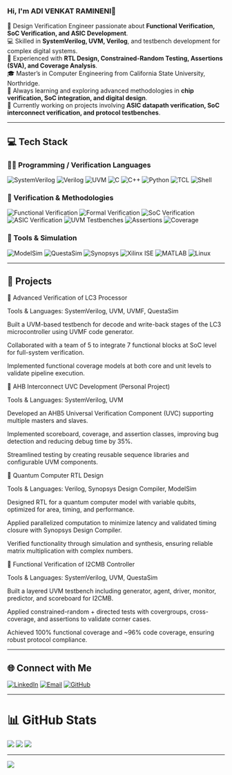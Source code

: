 ### Hi, I'm ADI VENKAT RAMINENI👋  

🔧 Design Verification Engineer passionate about **Functional Verification, SoC Verification, and ASIC Development**.  
💻 Skilled in **SystemVerilog, UVM, Verilog**, and testbench development for complex digital systems.  
🚀 Experienced with **RTL Design, Constrained-Random Testing, Assertions (SVA), and Coverage Analysis**.  
🎓 Master’s in Computer Engineering from California State University, Northridge.  
🌱 Always learning and exploring advanced methodologies in **chip verification, SoC integration, and digital design**.  
💬 Currently working on projects involving **ASIC datapath verification, SoC interconnect verification, and protocol testbenches**.  

---

## 💻 Tech Stack  

### 🧑‍💻 Programming / Verification Languages  
![SystemVerilog](https://img.shields.io/badge/SystemVerilog-blue?style=flat-square&logo=verilog&logoColor=white) ![Verilog](https://img.shields.io/badge/Verilog-orange?style=flat-square&logo=verilog&logoColor=white) ![UVM](https://img.shields.io/badge/UVM-green?style=flat-square&logo=verification&logoColor=white) ![C](https://img.shields.io/badge/C-00599C?style=flat-square&logo=c&logoColor=white) ![C++](https://img.shields.io/badge/C++-00599C?style=flat-square&logo=cplusplus&logoColor=white) ![Python](https://img.shields.io/badge/Python-3670A0?style=flat-square&logo=python&logoColor=ffdd54) ![TCL](https://img.shields.io/badge/TCL-lightgrey?style=flat-square) ![Shell](https://img.shields.io/badge/Shell_Scripting-black?style=flat-square&logo=gnu-bash&logoColor=white)  

### 🏢 Verification & Methodologies  
![Functional Verification](https://img.shields.io/badge/Functional%20Verification-red?style=flat-square) ![Formal Verification](https://img.shields.io/badge/Formal%20Verification-lightblue?style=flat-square) ![SoC Verification](https://img.shields.io/badge/SoC%20Verification-orange?style=flat-square) ![ASIC Verification](https://img.shields.io/badge/ASIC%20Verification-darkgreen?style=flat-square) ![UVM Testbenches](https://img.shields.io/badge/UVM%20Testbenches-purple?style=flat-square) 
![Assertions](https://img.shields.io/badge/SystemVerilog%20Assertions-yellow?style=flat-square) ![Coverage](https://img.shields.io/badge/Functional%20&%20Code%20Coverage-brightgreen?style=flat-square)  

### 🧰 Tools & Simulation  
![ModelSim](https://img.shields.io/badge/ModelSim-blue?style=flat-square) ![QuestaSim](https://img.shields.io/badge/QuestaSim-darkblue?style=flat-square) ![Synopsys](https://img.shields.io/badge/Synopsys%20DesignVision-purple?style=flat-square) ![Xilinx ISE](https://img.shields.io/badge/Xilinx%20ISE-red?style=flat-square) ![MATLAB](https://img.shields.io/badge/MATLAB-orange?style=flat-square) ![Linux](https://img.shields.io/badge/Linux-black?style=flat-square&logo=linux)  

---

## 🌟 Projects  

🔹 Advanced Verification of LC3 Processor

Tools & Languages: SystemVerilog, UVM, UVMF, QuestaSim

Built a UVM-based testbench for decode and write-back stages of the LC3 microcontroller using UVMF code generator.

Collaborated with a team of 5 to integrate 7 functional blocks at SoC level for full-system verification.

Implemented functional coverage models at both core and unit levels to validate pipeline execution.

🔹 AHB Interconnect UVC Development (Personal Project)

Tools & Languages: SystemVerilog, UVM

Developed an AHB5 Universal Verification Component (UVC) supporting multiple masters and slaves.

Implemented scoreboard, coverage, and assertion classes, improving bug detection and reducing debug time by 35%.

Streamlined testing by creating reusable sequence libraries and configurable UVM components.

🔹 Quantum Computer RTL Design

Tools & Languages: Verilog, Synopsys Design Compiler, ModelSim

Designed RTL for a quantum computer model with variable qubits, optimized for area, timing, and performance.

Applied parallelized computation to minimize latency and validated timing closure with Synopsys Design Compiler.

Verified functionality through simulation and synthesis, ensuring reliable matrix multiplication with complex numbers.

🔹 Functional Verification of I2CMB Controller

Tools & Languages: SystemVerilog, UVM, QuestaSim

Built a layered UVM testbench including generator, agent, driver, monitor, predictor, and scoreboard for I2CMB.

Applied constrained-random + directed tests with covergroups, cross-coverage, and assertions to validate corner cases.

Achieved 100% functional coverage and ~96% code coverage, ensuring robust protocol compliance.

---

## 🌐 Connect with Me  

[![LinkedIn](https://img.shields.io/badge/LinkedIn-%230077B5.svg?logo=linkedin&logoColor=white)](www.linkedin.com/in/vramineni131) [![Email](https://img.shields.io/badge/Email-D14836?logo=gmail&logoColor=white)](mailto:ramineni131@gmail.com) [![GitHub](https://img.shields.io/badge/GitHub-black?logo=github&logoColor=white)](https://github.com/ADIVENKATRAMINENI)  

---

# 📊 GitHub Stats  

![](https://github-readme-stats.vercel.app/api?username=YOUR-GITHUB&theme=dark&hide_border=false&include_all_commits=false&count_private=false) ![](https://github-readme-streak-stats.herokuapp.com/?user=YOUR-GITHUB&theme=dark&hide_border=false) ![](https://github-readme-stats.vercel.app/api/top-langs/?username=YOUR-GITHUB&theme=dark&hide_border=false&include_all_commits=false&count_private=false&layout=compact)  

---

[![](https://visitcount.itsvg.in/api?id=YOUR-GITHUB&icon=0&color=0)](https://visitcount.itsvg.in)  

<!-- Created with GPRM template and customized for Design Verification Engineer profile -->
